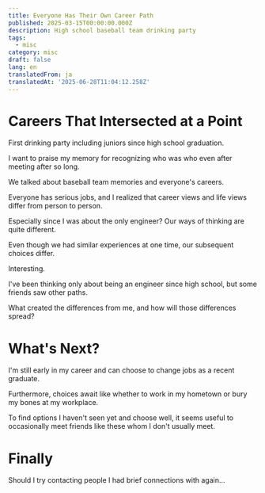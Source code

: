 ```yaml
---
title: Everyone Has Their Own Career Path
published: 2025-03-15T00:00:00.000Z
description: High school baseball team drinking party
tags:
  - misc
category: misc
draft: false
lang: en
translatedFrom: ja
translatedAt: '2025-06-28T11:04:12.258Z'
---
```

# Careers That Intersected at a Point

First drinking party including juniors since high school graduation.

I want to praise my memory for recognizing who was who even after meeting after so long.

We talked about baseball team memories and everyone's careers.

Everyone has serious jobs, and I realized that career views and life views differ from person to person.

Especially since I was about the only engineer? Our ways of thinking are quite different.

Even though we had similar experiences at one time, our subsequent choices differ.

Interesting.

I've been thinking only about being an engineer since high school, but some friends saw other paths.

What created the differences from me, and how will those differences spread?


# What's Next?

I'm still early in my career and can choose to change jobs as a recent graduate.

Furthermore, choices await like whether to work in my hometown or bury my bones at my workplace.

To find options I haven't seen yet and choose well, it seems useful to occasionally meet friends like these whom I don't usually meet.

# Finally

Should I try contacting people I had brief connections with again...
